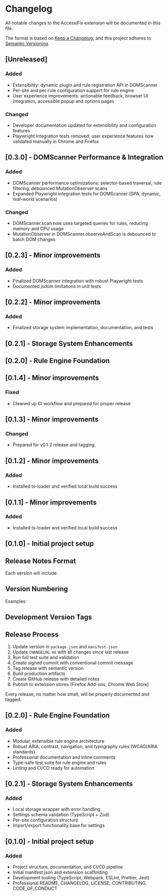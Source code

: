 # Changelog

All notable changes to the AccessiFix extension will be documented in this file.

The format is based on [Keep a Changelog](https://keepachangelog.com/en/1.0.0/),
and this project adheres to [Semantic Versioning](https://semver.org/spec/v2.0.0.html).

## [Unreleased]

### Added

- Extensibility: dynamic plugin and rule registration API in DOMScanner
- Per-site and per-rule configuration support for rule engine
- User experience improvements: actionable feedback, browser UI integration, accessible popup and options pages

### Changed

- Developer documentation updated for extensibility and configuration features
- Playwright integration tests removed; user experience features now validated manually in Chrome and Firefox

## [0.3.0] - DOMScanner Performance & Integration

### Added

- DOMScanner performance optimizations: selector-based traversal, rule filtering, debounced MutationObserver scans
- Expanded Playwright integration tests for DOMScanner (SPA, dynamic, real-world scenarios)

### Changed

- DOMScanner.scan now uses targeted queries for rules, reducing memory and CPU usage
- MutationObserver in DOMScanner.observeAndScan is debounced to batch DOM changes

## [0.2.3] - Minor improvements

### Added

- Finalized DOMScanner integration with robust Playwright tests
- Documented jsdom limitations in unit tests

## [0.2.2] - Minor improvements

### Added

- Finalized storage system implementation, documentation, and tests

## [0.2.1] - Storage System Enhancements

## [0.2.0] - Rule Engine Foundation

## [0.1.4] - Minor improvements

### Fixed

- Cleaned up CI workflow and prepared for proper release

## [0.1.3] - Minor improvements

### Changed

- Prepared for v0.1.2 release and tagging

## [0.1.2] - Minor improvements

### Added

- Installed ts-loader and verified local build success

## [0.1.1] - Minor improvements

### Added

- Installed ts-loader and verified local build success

## [0.1.0] - Initial project setup

## Release Notes Format

Each version will include:

## Version Numbering

Examples:

## Development Version Tags

## Release Process

1. Update version in `package.json` and `manifest.json`
2. Update `CHANGELOG.md` with all changes since last release
3. Run full test suite and validation
4. Create signed commit with conventional commit message
5. Tag release with semantic version
6. Build production artifacts
7. Create GitHub release with detailed notes
8. Publish to extension stores (Firefox Add-ons, Chrome Web Store)

Every release, no matter how small, will be properly documented and tagged.

## [0.2.0] - Rule Engine Foundation

### Added

- Modular, extensible rule engine architecture
- Robust ARIA, contrast, navigation, and typography rules (WCAG/ARIA standards)
- Professional documentation and inline comments
- Type-safe test suite for rule engine and rules
- Linting and CI/CD ready for automation

## [0.2.1] - Storage System Enhancements

### Added

- Local storage wrapper with error handling
- Settings schema validation (TypeScript + Zod)
- Per-site configuration structure
- Import/export functionality base for settings

## [0.1.0] - Initial project setup

### Added

- Project structure, documentation, and CI/CD pipeline
- Initial manifest.json and extension scaffolding
- Development tooling (TypeScript, Webpack, ESLint, Prettier, Jest)
- Professional README, CHANGELOG, LICENSE, CONTRIBUTING, CODE_OF_CONDUCT
